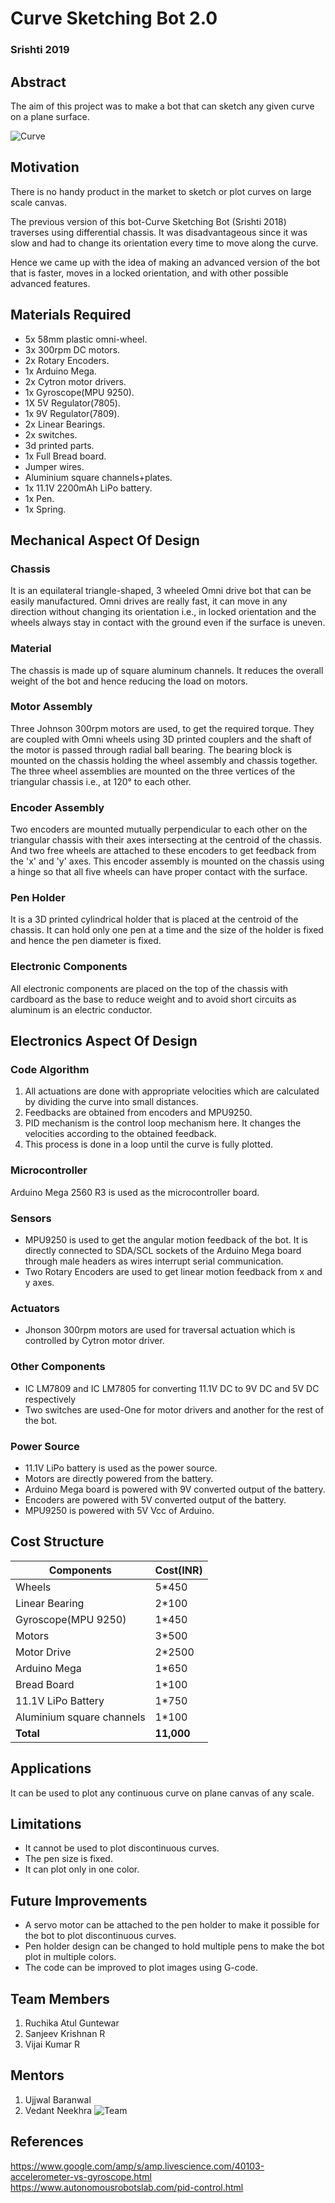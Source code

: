 # Curve Sketching Bot 2.0
### Srishti 2019

## Abstract

The aim of this project was to make a bot that can sketch any given curve on a plane surface. 

 ![Curve](https://github.com/R-VijaiKumar/Curve-Sketching-2.0/blob/master/Images%20and%20Videos/Images/Front%20View.JPG)


## Motivation

There is no handy product in the market to sketch or plot curves on large scale canvas.

The previous version of this bot-Curve Sketching Bot (Srishti 2018) traverses using differential chassis. It was disadvantageous since it was slow and had to change its orientation every time to move along the curve.

Hence we came up with the idea of making an advanced version of the bot that is faster, moves in a locked orientation, and with other possible advanced features.


## Materials Required

* 5x 58mm plastic omni-wheel.
* 3x 300rpm DC motors.
* 2x Rotary Encoders.
* 1x Arduino Mega.
* 2x Cytron motor drivers.
* 1x Gyroscope(MPU 9250).
* 1X 5V Regulator(7805).
* 1x 9V Regulator(7809).
* 2x Linear Bearings.
* 2x switches.
* 3d printed parts.
* 1x Full Bread board.
* Jumper wires.
* Aluminium square channels+plates.
* 1x 11.1V 2200mAh LiPo battery.
* 1x Pen.
* 1x Spring.

## Mechanical Aspect Of Design

### Chassis
It is an equilateral triangle-shaped, 3 wheeled Omni drive bot that can be easily manufactured. Omni drives are really fast, it can move in any direction without changing its orientation i.e., in locked orientation and the wheels always stay in contact with the ground even if the surface is uneven.

### Material
The chassis is made up of square aluminum channels. It reduces the overall weight of the bot and hence reducing the load on motors.

### Motor Assembly
Three Johnson 300rpm motors are used, to get the required torque. They are coupled with Omni wheels using 3D printed couplers and the shaft of the motor is passed through radial ball bearing. The bearing block is mounted on the chassis holding the wheel assembly and chassis together. The three wheel assemblies are mounted on the three vertices of the triangular chassis i.e., at 120° to each other.

### Encoder Assembly
Two encoders are mounted mutually perpendicular to each other on the triangular chassis with their axes intersecting at the centroid of the chassis. And two free wheels are attached to these encoders to get feedback from the 'x' and 'y' axes. This encoder assembly is mounted on the chassis using a hinge so that all five wheels can have proper contact with the surface.

### Pen Holder
It is a 3D printed cylindrical holder that is placed at the centroid of the chassis. It can hold only one pen at a time and the size of the holder is fixed and hence the pen diameter is fixed. 

### Electronic Components
All electronic components are placed on the top of the chassis with cardboard as the base to reduce weight and to avoid short circuits as aluminum is an electric conductor.


## Electronics Aspect Of Design

### Code Algorithm
1. All actuations are done with appropriate velocities which are calculated by dividing the curve into small distances.
2. Feedbacks are obtained from encoders and MPU9250.
3. PID mechanism is the control loop mechanism here. It changes the velocities according to the obtained feedback.
4. This process is done in a loop until the curve is fully plotted.

### Microcontroller
Arduino Mega 2560 R3 is used as the microcontroller board.

### Sensors
* MPU9250 is used to get the angular motion feedback of the bot. It is directly connected to SDA/SCL sockets of the Arduino Mega board through male headers as wires interrupt serial communication.
* Two Rotary Encoders are used to get linear motion feedback from x and y axes.

### Actuators
* Jhonson 300rpm motors are used for traversal actuation which is controlled by Cytron motor driver.

### Other Components
* IC LM7809 and IC LM7805 for converting 11.1V DC to 9V DC and 5V DC respectively
* Two switches are used-One for motor drivers and another for the rest of the bot. 

### Power Source
* 11.1V LiPo battery is used as the power source.
* Motors are directly powered from the battery.
* Arduino Mega board is powered with 9V converted output of the battery.
* Encoders are powered with 5V converted output of the battery.
* MPU9250 is powered with 5V Vcc of Arduino.


## Cost Structure 

|Components|Cost(INR)|
|----------|---------|
|Wheels|5*450|
|Linear Bearing|2*100|
|Gyroscope(MPU 9250)|1*450|
|Motors|3*500|
|Motor Drive|2*2500|
|Arduino Mega|1*650|
|Bread Board|1*100|
|11.1V LiPo Battery|1*750|
|Aluminium square channels|1*100|
|**Total**|**11,000**|
## Applications

It can be used to plot any continuous curve on plane canvas of any scale.

## Limitations

* It cannot be used to plot discontinuous curves.
* The pen size is fixed.
* It can plot only in one color. 

## Future Improvements

* A servo motor can be attached to the pen holder to make it possible for the bot to plot discontinuous curves.
* Pen holder design can be changed to hold multiple pens to make the bot plot in multiple colors.
* The code can be improved to plot images using G-code.

## Team Members
1.  Ruchika Atul Guntewar
2.  Sanjeev Krishnan R
3.  Vijai Kumar R

## Mentors

1.  Ujjwal Baranwal
2.  Vedant Neekhra
![Team](https://github.com/R-VijaiKumar/Curve-Sketching-2.0/blob/master/Images%20and%20Videos/Images/Team.jpg)
## References
 
<https://www.google.com/amp/s/amp.livescience.com/40103-accelerometer-vs-gyroscope.html>
<https://www.autonomousrobotslab.com/pid-control.html>
